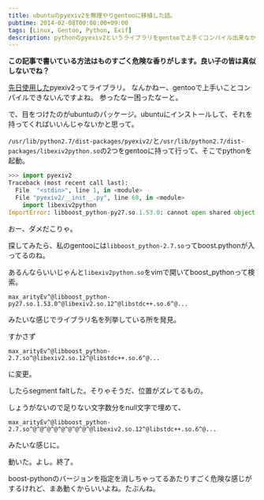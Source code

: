 ```yaml
---
title: ubuntuのpyexiv2を無理やりgentooに移植した話。
pubtime: 2014-02-08T00:08:00+09:00
tags: [Linux, Gentoo, Python, Exif]
description: pythonのpyexiv2というライブラリをgentooで上手くコンパイル出来なかったので、ubuntuでコンパイルしたものを無理矢理加工して使えるようにしてみました。
---
```


**この記事で書いている方法はものすごく危険な香りがします。良い子の皆は真似しないでね？**

[先日使用した](/blog/2014/02/python-pyexiv2)pyexiv2ってライブラリ。
なんかねー、gentooで上手いことコンパイルできないんですよね。
参ったなー困ったなーと。

で、目をつけたのがubuntuのパッケージ。ubuntuにインストールして、それを持ってくればいいんじゃないかと思って。

`/usr/lib/python2.7/dist-packages/pyexiv2/`と`/usr/lib/python2.7/dist-packages/libexiv2python.so`の2つをgentooに持って行って、そこでpythonを起動。
``` python
>>> import pyexiv2
Traceback (most recent call last):
  File  "<stdin>", line 1, in <module>
  File "pyexiv2/__init__.py", line 60, in <module>
    import libexiv2python
ImportError: libboost_python-py27.so.1.53.0: cannot open shared object file: No such file or directory
```
おー、ダメだこりゃ。

探してみたら、私のgentooには`libboost_python-2.7.so`ってboost.pythonが入ってるのね。

あるんならいいじゃんと`libexiv2python.so`をvimで開いてboost\_pythonって検索。
```
max_arityEv^@libboost_python-py27.so.1.53.0^@libexiv2.so.12^@libstdc++.so.6^@...
```
みたいな感じでライブラリ名を列挙している所を発見。

すかさず
```
max_arityEv^@libboost_python-2.7.so^@libexiv2.so.12^@libstdc++.so.6^@...
```
に変更。

したらsegment faltした。そりゃそうだ、位置がズレてるもの。

しょうがないので足りない文字数分をnull文字で埋めて、
```
max_arityEv^@libboost_python-2.7.so^@^@^@^@^@^@^@^@^@libexiv2.so.12^@libstdc++.so.6^@...
```
みたいな感じに。

動いた。よし。終了。

boost-pythonのバージョンを指定を消しちゃってるあたりすごく危険な感じがするけれど、まあ動くからいいよね。たぶんね。
